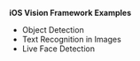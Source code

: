 **iOS Vision Framework Examples**
- Object Detection
- Text Recognition in Images
- Live Face Detection
